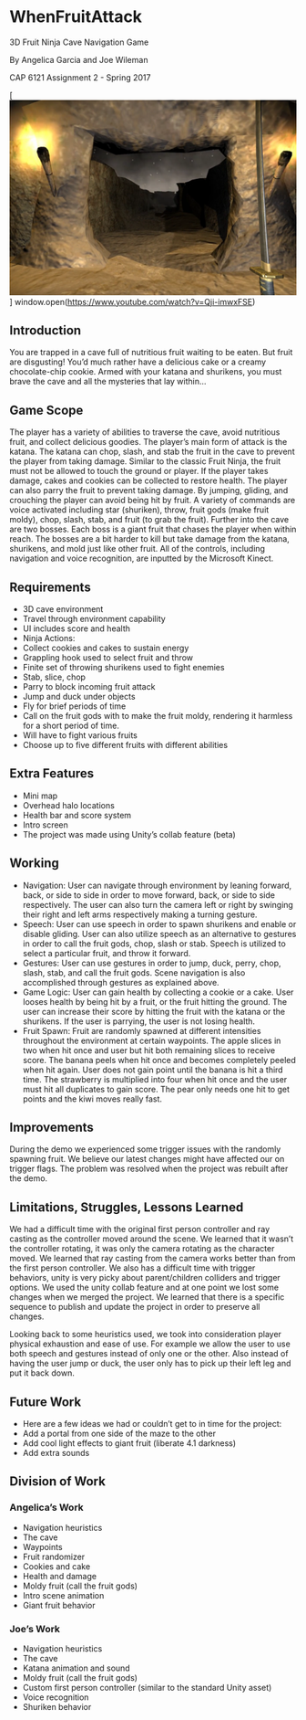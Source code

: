 # WhenFruitAttack
3D Fruit Ninja Cave Navigation Game

By Angelica Garcia and Joe Wileman

CAP 6121 Assignment 2 - Spring 2017

[![WhenFruitAttack Demo](images/thumbnail.png?raw=true)] window.open(https://www.youtube.com/watch?v=Qji-imwxFSE)

## Introduction

You are trapped in a cave full of nutritious fruit waiting to be eaten. But fruit are disgusting! You’d much rather have a delicious cake or a creamy chocolate-chip cookie. 
Armed with your katana and shurikens, you must brave the cave and all the mysteries that lay within...

## Game Scope

The player has a variety of abilities to traverse the cave, avoid nutritious fruit, and collect delicious goodies. The player’s main form of attack is the katana. 
The katana can chop, slash, and stab the fruit in the cave to prevent the player from taking damage. Similar to the classic Fruit Ninja, the fruit must not be allowed 
to touch the ground or player. If the player takes damage, cakes and cookies can be collected to restore health. The player can also parry the fruit to prevent taking damage. 
By jumping, gliding, and crouching the player can avoid being hit by fruit. A variety of commands are voice activated including star (shuriken), throw, 
fruit gods (make fruit moldy), chop, slash, stab, and fruit (to grab the fruit). Further into the cave are two bosses. Each boss is a giant fruit that chases the 
player when within reach. The bosses are a bit harder to kill but take damage from the katana, shurikens, and mold just like other fruit. All of the controls, 
including navigation and voice recognition, are inputted by the Microsoft Kinect. 

## Requirements

* 3D cave environment
* Travel through environment capability
* UI includes score and health
* Ninja Actions:
* Collect cookies and cakes to sustain energy
* Grappling hook used to select fruit and throw
* Finite set of throwing shurikens used to fight enemies
* Stab, slice, chop
* Parry to block incoming fruit attack
* Jump and duck under objects 
* Fly for brief periods of time 
* Call on the fruit gods with to make the fruit moldy, rendering it harmless for a short period of time. 
* Will have to fight various fruits
* Choose up to five different fruits with different abilities

## Extra Features

* Mini map
* Overhead halo locations
* Health bar and score system
* Intro screen
* The project was made using Unity’s collab feature (beta)

## Working

* Navigation: User can navigate through environment by leaning forward, back, or side to side in order to move forward, back, or side to side respectively. The user can also turn the camera left or right by swinging their right and left arms respectively making a turning gesture. 
* Speech: User can use speech in order to spawn shurikens and enable or disable gliding. User can also utilize speech as an alternative to gestures in order to call the fruit gods, chop, slash or stab. Speech is utilized to select a particular fruit, and throw it forward. 
* Gestures: User can use gestures in order to jump, duck, perry, chop, slash, stab, and call the fruit gods. Scene navigation is also accomplished through gestures as explained above.
* Game Logic: User can gain health by collecting a cookie or a cake. User looses health by being hit by a fruit, or the fruit hitting the ground. The user can increase their score by hitting the fruit with the katana or the shurikens. If the user is parrying, the user is not losing health. 
* Fruit Spawn: Fruit are randomly spawned at different intensities throughout the environment at certain waypoints. The apple slices in two when hit once and user but hit both remaining slices to receive score.  The banana peels when hit once and becomes completely peeled when hit again. User does not gain point until the banana is hit a third time. The strawberry is multiplied into four when hit once and the user must hit all duplicates to gain score. The pear only needs one hit to get points and the kiwi moves really fast.

## Improvements

During the demo we experienced some trigger issues with the randomly spawning fruit. We believe our latest changes might have affected our on trigger flags. 
The problem was resolved when the project was rebuilt after the demo.

## Limitations, Struggles, Lessons Learned

We had a difficult time with the original first person controller and ray casting as the controller moved around the scene. We learned that it wasn’t the 
controller rotating, it was only the camera rotating as the character moved. We learned that ray casting from the camera works better than from the first 
person controller. We also has a difficult time with trigger behaviors, unity is very picky about parent/children colliders and trigger options. We used the 
unity collab feature and at one point we lost some changes when we merged the project. We learned that there is a specific sequence to publish and update 
the project in order to preserve all changes. 

Looking back to some heuristics used, we took into consideration player physical exhaustion and ease of use. For example we allow the user to use both speech 
and gestures instead of only one or the other. Also instead of having the user jump or duck, the user only has to pick up their left leg and put it back down. 

## Future Work

* Here are a few ideas we had or couldn’t get to in time for the project:
* Add a portal from one side of the maze to the other
* Add cool light effects to giant fruit (liberate 4.1 darkness)
* Add extra sounds

## Division of Work

### Angelica’s Work
* Navigation heuristics
* The cave
* Waypoints
* Fruit randomizer
* Cookies and cake
* Health and damage
* Moldy fruit (call the fruit gods)
* Intro scene animation
* Giant fruit behavior

### Joe’s Work
* Navigation heuristics
* The cave
* Katana animation and sound
* Moldy fruit (call the fruit gods)
* Custom first person controller (similar to the standard Unity asset)
* Voice recognition
* Shuriken behavior

